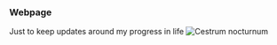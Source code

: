 ### Webpage
Just to keep updates around my progress in life
<img src=https://user-images.githubusercontent.com/110834031/204106494-aebeba62-ef16-4612-8a77-bede1eb8b918.JPG alt="Cestrum nocturnum" title="Cestrum nocturnum"  style="display: inline-block; margin: 0 auto; max-width: 300px">
